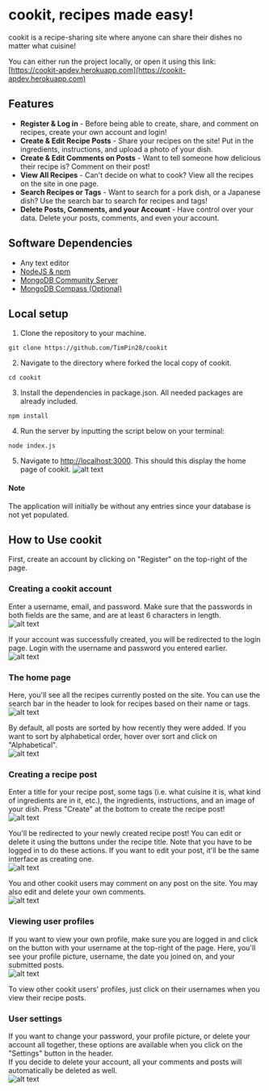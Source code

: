 # cookit, recipes made easy!

cookit is a recipe-sharing site where anyone can share their dishes no matter what cuisine!

You can either run the project locally, or open it using this link: [https://cookit-apdev.herokuapp.com](https://cookit-apdev.herokuapp.com)


## Features
* **Register & Log in** - Before being able to create, share, and comment on recipes, create your own account and login!
* **Create & Edit Recipe Posts** - Share your recipes on the site! Put in the ingredients, instructions, and upload a photo of your dish.
* **Create & Edit Comments on Posts** - Want to tell someone how delicious their recipe is? Comment on their post!
* **View All Recipes** - Can't decide on what to cook? View all the recipes on the site in one page.
* **Search Recipes or Tags** - Want to search for a pork dish, or a Japanese dish? Use the search bar to search for recipes and tags!
* **Delete Posts, Comments, and your Account** - Have control over your data. Delete your posts, comments, and even your account.

## Software Dependencies
* Any text editor
* [NodeJS & npm](https://nodejs.org/en/download/)
* [MongoDB Community Server](https://www.mongodb.com/try/download/community)
* [MongoDB Compass (Optional)](https://www.mongodb.com/try/download/compass)


## Local setup
1. Clone the repository to your machine.
  ```shell
  git clone https://github.com/TimPin28/cookit
  ```
2. Navigate to the directory where forked the local copy of cookit.
  ```shell
  cd cookit
  ```
3. Install the dependencies in package.json. All needed packages are already included.
  ```shell
  npm install
  ```
4. Run the server by inputting the script below on your terminal:
  ```shell
  node index.js
  ```
5. Navigate to [http://localhost:3000](http://localhost:3000). This should this display the home page of cookit.
![alt text](screens/homepage.PNG "Home page")

#### Note
The application will initially be without any entries since your database is not yet populated.

## How to Use cookit
First, create an account by clicking on "Register" on the top-right of the page.

### Creating a cookit account
Enter a username, email, and password. Make sure that the passwords in both fields are the same, and are at least 6 characters in length.<br />
![alt text](screens/registerpage.PNG "Register page")

If your account was successfully created, you will be redirected to the login page. Login with the username and password you entered earlier.<br />
![alt text](screens/loginpage.PNG "Login page")

### The home page
Here, you'll see all the recipes currently posted on the site. You can use the search bar in the header to look for recipes based on their name or tags.<br />
![alt text](screens/homeposts.PNG "Home page")

By default, all posts are sorted by how recently they were added. If you want to sort by alphabetical order, hover over sort and click on "Alphabetical".<br />
![alt text](screens/sort.png "Sort")

### Creating a recipe post
Enter a title for your recipe post, some tags (i.e. what cuisine it is, what kind of ingredients are in it, etc.), the ingredients, instructions, and an image of your dish. Press "Create" at the bottom to create the recipe post!<br />
![alt text](screens/samplecreate.PNG "Create page")

You'll be redirected to your newly created recipe post! You can edit or delete it using the buttons under the recipe title. Note that you have to be logged in to do these actions. If you want to edit your post, it'll be the same interface as creating one.<br />
![alt text](screens/viewpost.PNG "View page")

You and other cookit users may comment on any post on the site. You may also edit and delete your own comments.<br />
![alt text](screens/comment.PNG "View Comment")

### Viewing user profiles
If you want to view your own profile, make sure you are logged in and click on the button with your username at the top-right of the page. Here, you'll see your profile picture, username, the date you joined on, and your submitted posts.<br />
![alt text](screens/profile.PNG "Profile page")

To view other cookit users' profiles, just click on their usernames when you view their recipe posts.

### User settings
If you want to change your password, your profile picture, or delete your account all together, these options are available when you click on the "Settings" button in the header. <br />
If you decide to delete your account, all your comments and posts will automatically be deleted as well.<br />
![alt text](screens/settings.PNG "Settings page")
